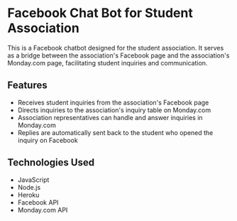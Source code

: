 # Facebook Chat Bot for Student Association

This is a Facebook chatbot designed for the student association. It serves as a bridge between the association's Facebook page and the association's Monday.com page, facilitating student inquiries and communication.

## Features

- Receives student inquiries from the association's Facebook page
- Directs inquiries to the association's inquiry table on Monday.com
- Association representatives can handle and answer inquiries in Monday.com
- Replies are automatically sent back to the student who opened the inquiry on Facebook

## Technologies Used

- JavaScript
- Node.js
- Heroku
- Facebook API
- Monday.com API
